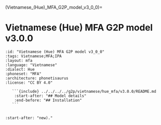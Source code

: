 (Vietnamese_(Hue)_MFA_G2P_model_v3_0_0)=
# Vietnamese (Hue) MFA G2P model v3.0.0

``````{g2p} Vietnamese (Hue) MFA G2P model v3.0.0
:id: "Vietnamese (Hue) MFA G2P model v3_0_0"
:tags: Vietnamese;MFA;IPA
:layout: mfa
:language: "Vietnamese"
:dialect: Hue
:phoneset: "MFA"
:architecture: phonetisaurus
:license: "CC BY 4.0"

   ```{include} ../../../../g2p/vietnamese/hue_mfa/v3.0.0/README.md
    :start-after: "## Model details"
    :end-before: "## Installation"
   ```


``````

```{include} ../../../../g2p/vietnamese/hue_mfa/v3.0.0/README.md
:start-after: "new)."
```
